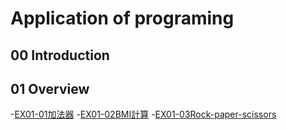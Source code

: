 # Application of programing

## 00 Introduction

## 01 Overview

-[EX01-01加法器](https://colab.research.google.com/drive/1XJ5W6f7HuS6f8XAjDXAqMrvdKgIOqQEz)
-[EX01-02BMI計算](https://colab.research.google.com/drive/1rVVqc7dIeWLPCRSGTT9kk7XQGdqxdJ8b)
-[EX01-03Rock-paper-scissors](EX01_03Rock_paper_scissors.ipynb)
